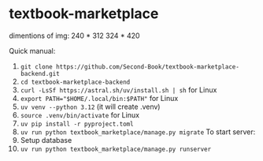 # textbook-marketplace

dimentions of img:
240 * 312
324 * 420


Quick manual:

1) `git clone https://github.com/Second-Book/textbook-marketplace-backend.git`
2) `cd textbook-marketplace-backend`
3) `curl -LsSf https://astral.sh/uv/install.sh | sh` for Linux
4) `export PATH="$HOME/.local/bin:$PATH"` for Linux
5) `uv venv --python 3.12` (it will create .venv)
6) `source .venv/bin/activate` for Linux
7) `uv pip install -r pyproject.toml`
8) `uv run python textbook_marketplace/manage.py migrate`
To start server:
1) Setup database
2) `uv run python textbook_marketplace/manage.py runserver`

